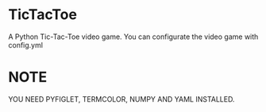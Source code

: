 # TicTacToe
A Python Tic-Tac-Toe video game. You can configurate the video game with config.yml
# NOTE
YOU NEED PYFIGLET, TERMCOLOR, NUMPY AND YAML INSTALLED.
